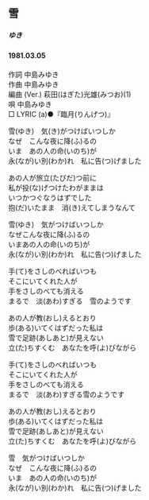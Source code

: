 ## 雪
##### ゆき
####  1981.03.05


作詞      中島みゆき  
作曲      中島みゆき  
編曲 (Ver.)   萩田(はぎた)光雄(みつお)(1)  
唄         中島みゆき  
□ LYRIC (a)●『臨月(りんげつ)』   

雪(ゆき)　気(き)がつけばいつしか  
なぜ　こんな夜に降(ふ)るの  
いま　あの人の命(いのち)が  
永(なが)い別(わか)れ　私に告(つ)げました  
  
あの人が旅立(たびだ)つ前に  
私が投(な)げつけたわがままは  
いつかつぐなうはずでした  
抱(だ)いたまま　消(き)えてしまうなんて  
  
雪(ゆき)　気がつけばいつしか  
なぜこんな夜に降(ふ)るの  
いまあの人の命(いのち)が  
永(なが)い別(わか)れ　私に告(つ)げました  
  
手(て)をさしのべればいつも  
そこにいてくれた人が  
手をさしのべても消える  
まるで　淡(あわ)すぎる　雪のようです  
  
あの人が教(おし)えるとおり  
歩(ある)いてくはずだった私は  
雪で足跡(あしあと)が見えない  
立(た)ちすくむ　あなたを呼(よ)びながら  
  
手(て)をさしのべればいつも  
そこにいてくれた人が  
手をさしのべても消える  
まるで　淡(あわ)すぎる雪のようです  
  
あの人が教(おし)えるとおり  
歩(ある)いてくはずだった私は  
雪で足跡(あしあと)が見えない  
立(た)ちすくむ　あなたを呼(よ)びながら  
  
雪　気がつけばいつしか  
なぜ　こんな夜に降(ふ)るの  
いま　あの人の命(いのち)が  
永(なが)い別(わか)れ　私に告(つ)げました  